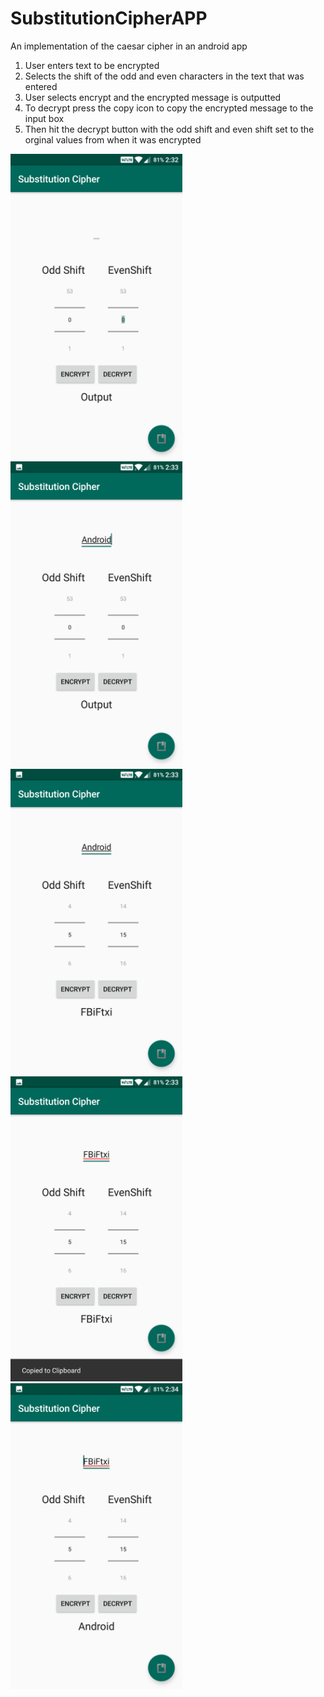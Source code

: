 # SubstitutionCipherAPP
An implementation of the caesar cipher in an android app

1. User enters text to be encrypted
2. Selects the shift of the odd  and even characters in the text that was entered
3. User selects encrypt and the encrypted message is outputted
4. To decrypt press the copy icon to copy the encrypted message to the input box
5. Then hit the decrypt button with the odd shift and even shift set to the orginal values from when it was encrypted

<img src="https://github.com/SN23/SubstitutionCipherAPP/blob/master/Screenshots/Screenshot%201.png?raw=true" width="275">
<img src="https://github.com/SN23/SubstitutionCipherAPP/blob/master/Screenshots/Screenshot%202.png?raw=true" width="275">
<img src="https://github.com/SN23/SubstitutionCipherAPP/blob/master/Screenshots/Screenshot%203.png?raw=true" width="275">
<img src="https://github.com/SN23/SubstitutionCipherAPP/blob/master/Screenshots/Screenshot%204.png?raw=true" width="275">
<img src="https://github.com/SN23/SubstitutionCipherAPP/blob/master/Screenshots/Screenshot%205.png?raw=true" width="275">
